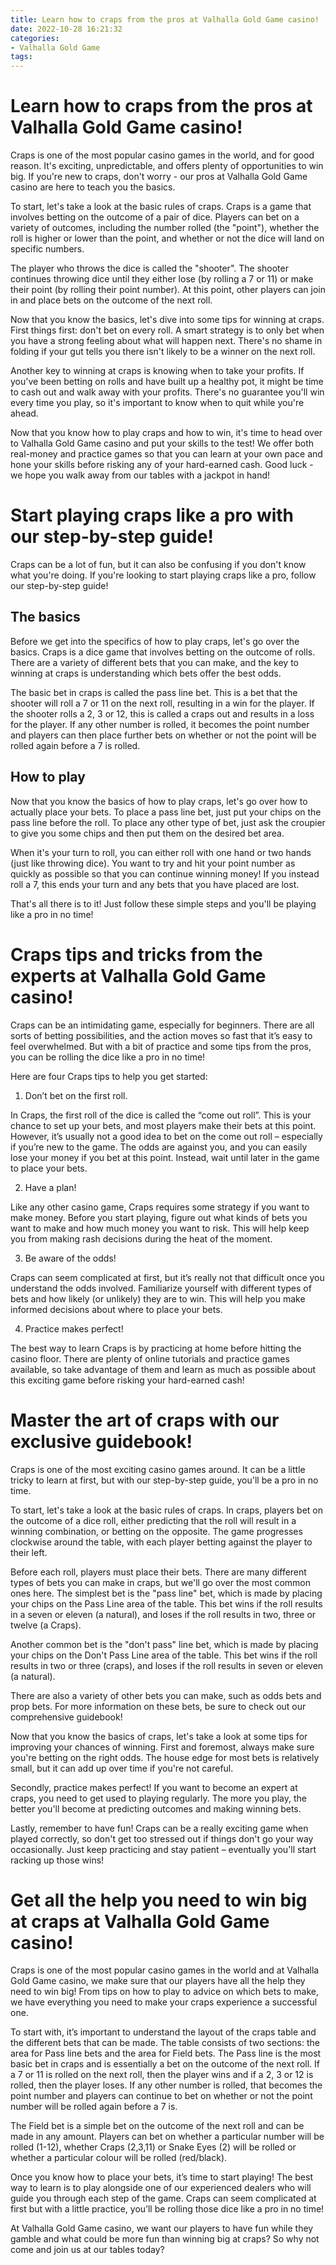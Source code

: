 ```yaml
---
title: Learn how to craps from the pros at Valhalla Gold Game casino!
date: 2022-10-28 16:21:32
categories:
- Valhalla Gold Game
tags:
---
```



#  Learn how to craps from the pros at Valhalla Gold Game casino!

Craps is one of the most popular casino games in the world, and for good reason. It's exciting, unpredictable, and offers plenty of opportunities to win big. If you're new to craps, don't worry - our pros at Valhalla Gold Game casino are here to teach you the basics.

To start, let's take a look at the basic rules of craps. Craps is a game that involves betting on the outcome of a pair of dice. Players can bet on a variety of outcomes, including the number rolled (the "point"), whether the roll is higher or lower than the point, and whether or not the dice will land on specific numbers.

The player who throws the dice is called the "shooter". The shooter continues throwing dice until they either lose (by rolling a 7 or 11) or make their point (by rolling their point number). At this point, other players can join in and place bets on the outcome of the next roll.

Now that you know the basics, let's dive into some tips for winning at craps. First things first: don't bet on every roll. A smart strategy is to only bet when you have a strong feeling about what will happen next. There's no shame in folding if your gut tells you there isn't likely to be a winner on the next roll.

Another key to winning at craps is knowing when to take your profits. If you've been betting on rolls and have built up a healthy pot, it might be time to cash out and walk away with your profits. There's no guarantee you'll win every time you play, so it's important to know when to quit while you're ahead.

Now that you know how to play craps and how to win, it's time to head over to Valhalla Gold Game casino and put your skills to the test! We offer both real-money and practice games so that you can learn at your own pace and hone your skills before risking any of your hard-earned cash. Good luck - we hope you walk away from our tables with a jackpot in hand!

#  Start playing craps like a pro with our step-by-step guide!

Craps can be a lot of fun, but it can also be confusing if you don't know what you're doing. If you're looking to start playing craps like a pro, follow our step-by-step guide!

## The basics

Before we get into the specifics of how to play craps, let's go over the basics. Craps is a dice game that involves betting on the outcome of rolls. There are a variety of different bets that you can make, and the key to winning at craps is understanding which bets offer the best odds.

The basic bet in craps is called the pass line bet. This is a bet that the shooter will roll a 7 or 11 on the next roll, resulting in a win for the player. If the shooter rolls a 2, 3 or 12, this is called a craps out and results in a loss for the player. If any other number is rolled, it becomes the point number and players can then place further bets on whether or not the point will be rolled again before a 7 is rolled.

## How to play

Now that you know the basics of how to play craps, let's go over how to actually place your bets. To place a pass line bet, just put your chips on the pass line before the roll. To place any other type of bet, just ask the croupier to give you some chips and then put them on the desired bet area.

When it's your turn to roll, you can either roll with one hand or two hands (just like throwing dice). You want to try and hit your point number as quickly as possible so that you can continue winning money! If you instead roll a 7, this ends your turn and any bets that you have placed are lost.

That's all there is to it! Just follow these simple steps and you'll be playing like a pro in no time!

#  Craps tips and tricks from the experts at Valhalla Gold Game casino!

Craps can be an intimidating game, especially for beginners. There are all sorts of betting possibilities, and the action moves so fast that it’s easy to feel overwhelmed. But with a bit of practice and some tips from the pros, you can be rolling the dice like a pro in no time!

Here are four Craps tips to help you get started:

1. Don’t bet on the first roll.

In Craps, the first roll of the dice is called the “come out roll”. This is your chance to set up your bets, and most players make their bets at this point. However, it’s usually not a good idea to bet on the come out roll – especially if you’re new to the game. The odds are against you, and you can easily lose your money if you bet at this point. Instead, wait until later in the game to place your bets.

2. Have a plan!

Like any other casino game, Craps requires some strategy if you want to make money. Before you start playing, figure out what kinds of bets you want to make and how much money you want to risk. This will help keep you from making rash decisions during the heat of the moment.

3. Be aware of the odds!

Craps can seem complicated at first, but it’s really not that difficult once you understand the odds involved. Familiarize yourself with different types of bets and how likely (or unlikely) they are to win. This will help you make informed decisions about where to place your bets.

4. Practice makes perfect!

The best way to learn Craps is by practicing at home before hitting the casino floor. There are plenty of online tutorials and practice games available, so take advantage of them and learn as much as possible about this exciting game before risking your hard-earned cash!

#  Master the art of craps with our exclusive guidebook!

Craps is one of the most exciting casino games around. It can be a little tricky to learn at first, but with our step-by-step guide, you'll be a pro in no time.

To start, let's take a look at the basic rules of craps. In craps, players bet on the outcome of a dice roll, either predicting that the roll will result in a winning combination, or betting on the opposite. The game progresses clockwise around the table, with each player betting against the player to their left.

Before each roll, players must place their bets. There are many different types of bets you can make in craps, but we'll go over the most common ones here. The simplest bet is the "pass line" bet, which is made by placing your chips on the Pass Line area of the table. This bet wins if the roll results in a seven or eleven (a natural), and loses if the roll results in two, three or twelve (a Craps).

Another common bet is the "don't pass" line bet, which is made by placing your chips on the Don't Pass Line area of the table. This bet wins if the roll results in two or three (craps), and loses if the roll results in seven or eleven (a natural).

There are also a variety of other bets you can make, such as odds bets and prop bets. For more information on these bets, be sure to check out our comprehensive guidebook!

Now that you know the basics of craps, let's take a look at some tips for improving your chances of winning. First and foremost, always make sure you're betting on the right odds. The house edge for most bets is relatively small, but it can add up over time if you're not careful.

Secondly, practice makes perfect! If you want to become an expert at craps, you need to get used to playing regularly. The more you play, the better you'll become at predicting outcomes and making winning bets.

Lastly, remember to have fun! Craps can be a really exciting game when played correctly, so don't get too stressed out if things don't go your way occasionally. Just keep practicing and stay patient – eventually you'll start racking up those wins!

#  Get all the help you need to win big at craps at Valhalla Gold Game casino!

Craps is one of the most popular casino games in the world and at Valhalla Gold Game casino, we make sure that our players have all the help they need to win big! From tips on how to play to advice on which bets to make, we have everything you need to make your craps experience a successful one.

To start with, it’s important to understand the layout of the craps table and the different bets that can be made. The table consists of two sections: the area for Pass line bets and the area for Field bets. The Pass line is the most basic bet in craps and is essentially a bet on the outcome of the next roll. If a 7 or 11 is rolled on the next roll, then the player wins and if a 2, 3 or 12 is rolled, then the player loses. If any other number is rolled, that becomes the point number and players can continue to bet on whether or not the point number will be rolled again before a 7 is.

The Field bet is a simple bet on the outcome of the next roll and can be made in any amount. Players can bet on whether a particular number will be rolled (1-12), whether Craps (2,3,11) or Snake Eyes (2) will be rolled or whether a particular colour will be rolled (red/black).

Once you know how to place your bets, it’s time to start playing! The best way to learn is to play alongside one of our experienced dealers who will guide you through each step of the game. Craps can seem complicated at first but with a little practice, you’ll be rolling those dice like a pro in no time!

At Valhalla Gold Game casino, we want our players to have fun while they gamble and what could be more fun than winning big at craps? So why not come and join us at our tables today?
